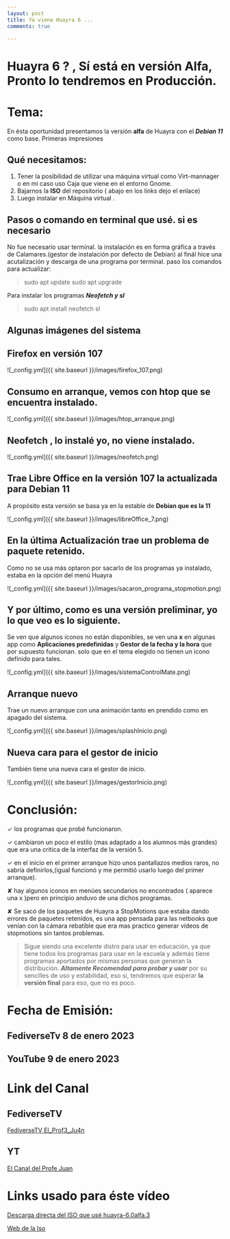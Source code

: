 ```yaml
---
layout: post
title: Ya viene Huayra 6 ...
comments: true

---
```


# Huayra 6 ? , Sí está en versión Alfa, Pronto lo tendremos en Producción.

# Tema:
En ésta oportunidad presentamos la versión **alfa** de Huayra con el ***Debian 11*** como base. Primeras impresiones

## Qué necesitamos:
1. Tener la posibilidad de utilizar una máquina virtual como Virt-mannager o en mi caso uso Caja que viene en el entorno Gnome.
2. Bajarnos la **ISO** del repositorio ( abajo en los links dejo el enlace)
3. Luego instalar en Máquina virtual 
. 

## Pasos o comando en terminal que usé. si es necesario
No fue necesario usar terminal.
la instalación es en forma gráfica a través de Calamares.(gestor de instalación por defecto de Debian)
al finál hice una acutalización y descarga de una programa por terminal. paso los comandos
para actualizar:


>sudo apt update
>sudo apt upgrade


Para instalar los programas ***Neofetch y sl***


>sudo apt install neofetch sl



## Algunas imágenes del sistema

## Firefox en versión 107
![_config.yml]({{ site.baseurl }}/images/firefox_107.png)

## Consumo en arranque, vemos con htop que se encuentra instalado.

![_config.yml]({{ site.baseurl }}/images/htop_arranque.png)

## Neofetch , lo instalé yo, no viene instalado.

![_config.yml]({{ site.baseurl }}/images/neofetch.png)

## Trae Libre Office en la versión 107 la actualizada para Debian 11 
 A propósito esta versión se basa ya en la estable de **Debian que es la 11** 

![_config.yml]({{ site.baseurl }}/images/libreOffice_7.png)

## En la última Actualización trae un problema de paquete retenido.

Como no se usa más optaron por sacarlo de los programas ya instalado, estaba en la opción del menú Huayra

![_config.yml]({{ site.baseurl }}/images/sacaron_programa_stopmotion.png)



## Y por último, como es una versión preliminar, yo lo que veo es lo siguiente.
Se ven que algunos iconos no están disponibles, se ven una **x** en algunas app como **Aplicaciones predefinidas** y **Gestor de la fecha y la hora** que por supuesto funcionan. solo que en el tema elegido no tienen un icono definido para tales. 


![_config.yml]({{ site.baseurl }}/images/sistemaControlMate.png)

## Arranque nuevo 
Trae un nuevo arranque con una animación tanto en prendido como en apagado del sistema.

![_config.yml]({{ site.baseurl }}/images/splashInicio.png)

## Nueva cara para el gestor de inicio

También tiene una nueva cara el gestor de inicio.

![_config.yml]({{ site.baseurl }}/images/gestorInicio.png)

# Conclusión:

✓ los programas que probé funcionaron.

✓ cambiaron un poco el estilo (mas adaptado a los alumnos más grandes) que era una critica de la interfaz de la versión 5.

✓ en el inicio en el primer arranque hizo unos pantallazos medios raros, no sabría definirlos,(igual funcionó y me permitió usarlo luego del primer arranque).

✘ hay algunos iconos en menúes secundarios no encontrados ( aparece una x )pero en principio anduvo de una dichos programas.

✘ Se sacó de los paquetes de Huayra a StopMotions que estaba dando errores de paquetes retenidos, es una app pensada para las netbooks que venían con la cámara rebatible que era mas practico generar vídeos de stopmotions sin tantos problemas.




> Sigue siendo una excelente distro para usar en educación, ya que tiene todos los programas para usar en la escuela y además tiene programas aportados por mismas personas que generan la distribución. ***Altamente Recomendad para probar y usar*** por su sencilles de uso y estabilidad, eso si, tendremos que esperar **la versión final** para eso, que no es poco. 




# Fecha de Emisión: 
## FediverseTv    8 de enero 2023
## YouTube        9 de enero 2023
# Link del Canal 
## FediverseTV
[FediverseTV El_Prof3_Ju4n](https://fediverse.tv/c/manieflo_channel/videos)
## YT
[El Canal del Profe Juan ](https://www.youtube.com/channel/UCbLeBKWLvry6VPeen-lN6sQ)

# Links usado para éste vídeo

[Descarga directa del ISO que usé huayra-6.0alfa.3](https://ci.huayra.educar.gob.ar/build/6/huayra-amd64-6.0alfa.3.iso)

[Web de la Iso](https://ci.huayra.educar.gob.ar/build/6/)


